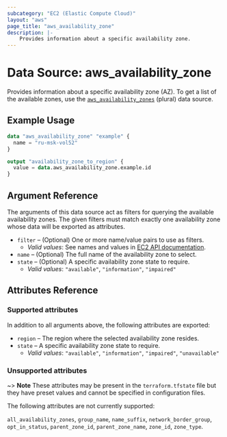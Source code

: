 ```yaml
---
subcategory: "EC2 (Elastic Compute Cloud)"
layout: "aws"
page_title: "aws_availability_zone"
description: |-
    Provides information about a specific availability zone.
---
```


[describe-azs]: https://docs.cloud.croc.ru/en/api/ec2/placements/DescribeAvailabilityZones.html
[tf-availability-zones]: availability_zones.html

# Data Source: aws_availability_zone

Provides information about a specific availability zone (AZ).
To get a list of the available zones, use the [`aws_availability_zones`][tf-availability-zones] (plural) data source.

## Example Usage

```terraform
data "aws_availability_zone" "example" {
  name = "ru-msk-vol52"
}

output "availability_zone_to_region" {
  value = data.aws_availability_zone.example.id
}
```

## Argument Reference

The arguments of this data source act as filters for querying the available
availability zones. The given filters must match exactly one availability
zone whose data will be exported as attributes.

* `filter` – (Optional) One or more name/value pairs to use as filters.
    * _Valid values_: See names and values in [EC2 API documentation][describe-azs].
* `name` – (Optional) The full name of the availability zone to select.
* `state` – (Optional) A specific availability zone state to require.
    * _Valid values_: `"available"`, `"information"`, `"impaired"`

## Attributes Reference

### Supported attributes

In addition to all arguments above, the following attributes are exported:

* `region` – The region where the selected availability zone resides.
* `state` – A specific availability zone state to require.
    * _Valid values_: `"available"`, `"information"`, `"impaired"`, `"unavailable"`

### Unsupported attributes

~> **Note** These attributes may be present in the `terraform.tfstate` file but they have preset values and cannot be specified in configuration files.

The following attributes are not currently supported:

`all_availability_zones`, `group_name`, `name_suffix`, `network_border_group`, `opt_in_status`, `parent_zone_id`, `parent_zone_name`, `zone_id`, `zone_type`.
